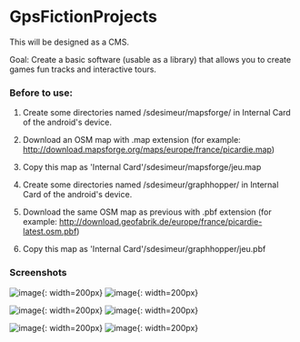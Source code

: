 # GpsFictionProjects

This will be designed as a CMS.

Goal: Create a basic software (usable as a library) that allows you to create games fun tracks and interactive tours.


### Before to use:
1) Create some directories named /sdesimeur/mapsforge/ in Internal Card of the android's device.

2) Download an OSM map with .map extension (for example: http://download.mapsforge.org/maps/europe/france/picardie.map)

3) Copy this map as 'Internal Card'/sdesimeur/mapsforge/jeu.map


4) Create some directories named /sdesimeur/graphhopper/ in Internal Card of the android's device.

5) Download the same OSM map as previous with .pbf extension (for example: http://download.geofabrik.de/europe/france/picardie-latest.osm.pbf)

6) Copy this map as 'Internal Card'/sdesimeur/graphhopper/jeu.pbf

### Screenshots

![image](Screenshots/Screenshot_2016-03-21-14-05-47.png "List of the areas"){: width=200px}
![image](Screenshots/Screenshot_2016-03-21-14-06-08.png "List of the areas with selected area"){: width=200px}

![image](Screenshots/Screenshot_2016-03-21-14-19-29.png "Menu"){: width=200px}
![image](Screenshots/Screenshot_2016-03-21-14-06-43.png "Map to see the areas and selected area"){: width=200px}

![image](Screenshots/Screenshot_2016-03-21-14-06-23.png "Compass to keep the direction of the selected area"){: width=200px}
![image](Screenshots/Screenshot_2016-03-21-14-22-54.png "Compass view when you are in the target's area"){: width=200px}


